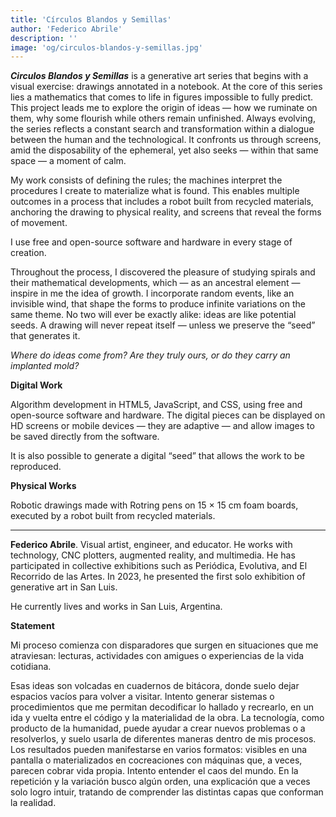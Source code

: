 ```yaml
---
title: 'Círculos Blandos y Semillas'
author: 'Federico Abrile'
description: ''
image: 'og/circulos-blandos-y-semillas.jpg'
---
```


**_Circulos Blandos y Semillas_** is a generative art series that begins with a visual exercise: drawings annotated in a notebook. At the core of this series lies a mathematics that comes to life in figures impossible to fully predict.
This project leads me to explore the origin of ideas — how we ruminate on them, why some flourish while others remain unfinished. Always evolving, the series reflects a constant search and transformation within a dialogue between the human and the technological. It confronts us through screens, amid the disposability of the ephemeral, yet also seeks — within that same space — a moment of calm.

My work consists of defining the rules; the machines interpret the procedures I create to materialize what is found. This enables multiple outcomes in a process that includes a robot built from recycled materials, anchoring the drawing to physical reality, and screens that reveal the forms of movement.

I use free and open-source software and hardware in every stage of creation.

Throughout the process, I discovered the pleasure of studying spirals and their mathematical developments, which — as an ancestral element — inspire in me the idea of growth. I incorporate random events, like an invisible wind, that shape the forms to produce infinite variations on the same theme. No two will ever be exactly alike: ideas are like potential seeds. A drawing will never repeat itself — unless we preserve the “seed” that generates it.

_Where do ideas come from? Are they truly ours, or do they carry an implanted mold?_

**Digital Work**

Algorithm development in HTML5, JavaScript, and CSS, using free and open-source software and hardware.
The digital pieces can be displayed on HD screens or mobile devices — they are adaptive — and allow images to be saved directly from the software.

It is also possible to generate a digital “seed” that allows the work to be reproduced.

**Physical Works**

Robotic drawings made with Rotring pens on 15 × 15 cm foam boards, executed by a robot built from recycled materials.

---

**Federico Abrile**. Visual artist, engineer, and educator. He works with technology, CNC plotters, augmented reality, and multimedia. He has participated in collective exhibitions such as Periódica, Evolutiva, and El Recorrido de las Artes. In 2023, he presented the first solo exhibition of generative art in San Luis.

He currently lives and works in San Luis, Argentina.

**Statement**

Mi proceso comienza con disparadores que surgen en situaciones que me atraviesan: lecturas, actividades con amigues o experiencias de la vida cotidiana.

Esas ideas son volcadas en cuadernos de bitácora, donde suelo dejar espacios vacíos para volver a visitar. Intento generar sistemas o procedimientos que me permitan decodificar lo hallado y recrearlo, en un ida y vuelta entre el código y la materialidad de la obra. La tecnología, como producto de la humanidad, puede ayudar a crear nuevos problemas o a resolverlos, y suelo usarla de diferentes maneras dentro de mis procesos. Los resultados pueden manifestarse en varios formatos: visibles en una pantalla o materializados en cocreaciones con máquinas que, a veces, parecen cobrar vida propia. Intento entender el caos del mundo. En la repetición y la variación busco algún orden, una explicación que a veces solo logro intuir, tratando de comprender las distintas capas que conforman la realidad.
